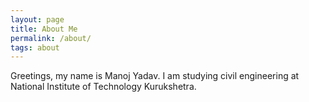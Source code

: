```yaml
---
layout: page
title: About Me
permalink: /about/
tags: about
---
```


Greetings, my name is Manoj Yadav. I am studying civil engineering at National Institute of Technology Kurukshetra.


<!-- This Jekyll theme was crafted with <3 by [John Otander](http://johnotander.com)
([@4lpine](https://twitter.com/4lpine)).

Checkout the [Github repository](https://github.com/johnotander/pixyll) to download it,
request a feature, report a bug, or contribute. It's free, and open source
([MIT](http://opensource.org/licenses/MIT)).

Thanks to the following:

* [BASSCSS](http://basscss.com)
-->
